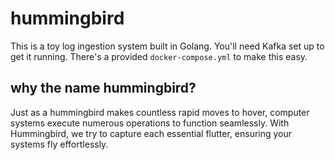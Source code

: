 # hummingbird
This is a toy log ingestion system built in Golang. You'll need Kafka set up to
get it running. There's a provided `docker-compose.yml` to make this easy.

## why the name hummingbird?
Just as a hummingbird makes countless rapid moves to hover, computer systems 
execute numerous operations to function seamlessly. With Hummingbird, we 
try to capture each essential flutter, ensuring your systems fly effortlessly.
